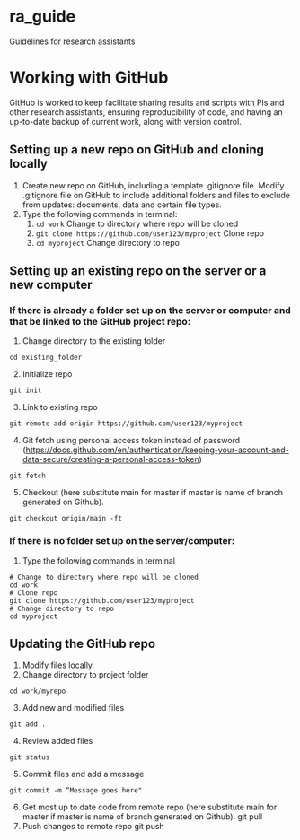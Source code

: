 # ra_guide
Guidelines for research assistants

# Working with GitHub
GitHub is worked to keep facilitate sharing results and scripts with PIs and other research assistants, ensuring reproducibility of code, and having an up-to-date backup of current work, along with version control.
## Setting up a new repo on GitHub and cloning locally
1. Create new repo on GitHub, including a template .gitignore file. Modify .gitignore file on GitHub to include additional folders and files to exclude from updates: documents, data and certain file types.
2. Type the following commands in terminal:
    1. `cd work` Change to directory where repo will be cloned
    2. `git clone https://github.com/user123/myproject` Clone repo
    3. `cd myproject` Change directory to repo


## Setting up an existing repo on the server or a new computer
### If there is already a folder set up on the server or computer and that be linked to the GitHub project repo:
1. Change directory to the existing folder
```
cd existing_folder
``` 
2. Initialize repo
```
git init
``` 
3. Link to existing repo
```
git remote add origin https://github.com/user123/myproject
``` 
4. Git fetch using personal access token instead of password (https://docs.github.com/en/authentication/keeping-your-account-and-data-secure/creating-a-personal-access-token)
```
git fetch
``` 
5. Checkout (here substitute main for master if master is name of branch generated on Github).
```
git checkout origin/main -ft
``` 

### If there is no folder set up on the server/computer:
1. Type the following commands in terminal
```
# Change to directory where repo will be cloned
cd work	
# Clone repo
git clone https://github.com/user123/myproject
# Change directory to repo
cd myproject
``` 

## Updating the GitHub repo
1. Modify files locally.
2. Change directory to project folder
```
cd work/myrepo
``` 
3. Add new and modified files
```
git add .
``` 
4. Review added files
```
git status
``` 
5. Commit files and add a message
```
git commit -m “Message goes here"
``` 
6. Get most up to date code from remote repo (here substitute main for master if master is name of branch generated on Github).
git pull
7. Push changes to remote repo
git push


